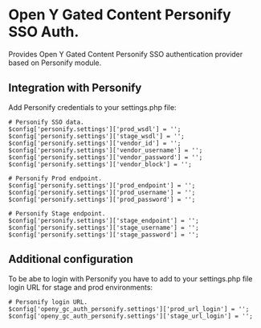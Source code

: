 # Open Y Gated Content Personify SSO Auth.

Provides Open Y Gated Content Personify SSO authentication provider
based on Personify module.

## Integration with Personify

Add Personify credentials to your settings.php file:

```text
# Personify SSO data.
$config['personify.settings']['prod_wsdl'] = '';
$config['personify.settings']['stage_wsdl'] = '';
$config['personify.settings']['vendor_id'] = '';
$config['personify.settings']['vendor_username'] = '';
$config['personify.settings']['vendor_password'] = '';
$config['personify.settings']['vendor_block'] = '';

# Personify Prod endpoint.
$config['personify.settings']['prod_endpoint'] = '';
$config['personify.settings']['prod_username'] = '';
$config['personify.settings']['prod_password'] = '';

# Personify Stage endpoint.
$config['personify.settings']['stage_endpoint'] = '';
$config['personify.settings']['stage_username'] = '';
$config['personify.settings']['stage_password'] = '';
```

## Additional configuration

To be abe to login with Personify you have to add to your settings.php
file login URL for stage and prod environments:

```text
# Personify login URL.
$config['openy_gc_auth_personify.settings']['prod_url_login'] = '';
$config['openy_gc_auth_personify.settings']['stage_url_login'] = '';
```
